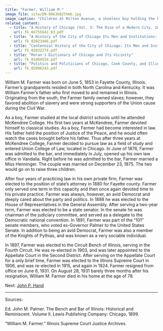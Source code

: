 ```yaml
---
title: "Farmer, William M."
image_file: site/DN-0063682thmb.jpg
image_caption: "Children at Milton Avenue, a shoeless boy holding the hand of a bigger girl."
related_content:
  - title: "A History of Chicago (Vol. 3: The Rise of a Modern City, 1871-1893)"
    url: fk_04755641_03.pdf
  - title: "A History of the City of Chicago Its Men and Institutions: Biographical Sketches of Leading Citizens"
    url: fk_02023466.pdf
  - title: "Centennial History of the City of Chicago: Its Men and Institutions"
    url: fk_02032274.pdf
  - title: "Moran's Dictionary of Chicago and Its Vicinity"
    url: fk_01884559.pdf
  - title: "Politics and Politicians of Chicago, Cook County, and Illinois 1787-1887"
    url: fk_02006243.pdf
---
```


William M. Farmer was born on June 5, 1853 in Fayette County, Illinois. Farmer’s grandparents resided in both North Carolina and Kentucky. It was William Farmer’s father who first moved to and remained in Illinois. Originating from the south, the Farmer family owned slaves; however, they favored abolition of slavery and were strong supporters of the Union cause during the Civil War.

As a boy, Farmer studied at the local district schools until he attended McKendree College. His first two years at McKendree, Farmer devoted himself to classical studies. As a boy, Farmer had become interested in law. His father held the position of Justice of the Peace, and he would often watch the cases brought before his father. Thus after three years at McKendree College, Farmer decided to pursue law as a field of study and entered Union College of Law, located in Chicago. In June of 1876, Farmer was admitted to the bar, and immediately in July, opened up his own law office in Vandalia. Right before he was admitted to the bar, Farmer married a Miss Henninger. The couple was married on December 23, 1875. The two would go on to raise three children.

After four years of practicing law in his own private firm, Farmer was elected to the position of state’s attorney in 1880 for Fayette county. Farmer only served one term in this capacity and then once again devoted time to his private practice. Farmer was always, however, an avid Democrat and deeply cared about the party and politics. In 1888 he was elected to the House of Representatives in the General Assembly. After serving a two-year term, Farmer was elected to be a state senator. In the senate he was chairman of the judiciary committee, and served as a delegate to the Democratic national convention. In 1891, Farmer was part of the “101” senate members, who voted ex-Governor Palmer to the United States Senate. In addition to being an avid Democrat, Farmer was also a member of the Knights of Pythias, and was known as a very sociable individual.

In 1897, Farmer was elected to the Circuit Bench of Illinois, serving in the Fourth Circuit. He was re-elected in 1903, and was later appointed to the Appellate Court in the Second District. After serving on the Appellate Court for a only brief time, Farmer was elected to the Illinois Supreme Court in 1906, and was re-elected in 1915, and again in 1924. Farmer resigned from office on June 6, 1931. On August 28, 1931 barely three months after his resignation, William M. Farmer died in his home at the age of 78.

Next:  [John P. Hand](/legal/judges/johnphand)

---
Sources:

Ed. John M. Palmer. The Bench and Bar of Illinois: Historical and Reminiscent. Volume II. Lewis Publishing Company: Chicago, 1899.

“William M. Farmer.” Illinois Supreme Court Justice Archives.
